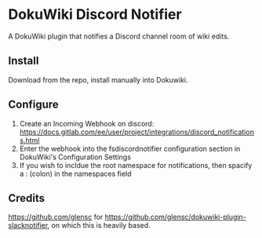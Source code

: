 # DokuWiki Discord Notifier

A DokuWiki plugin that notifies a Discord channel room of wiki edits.

## Install

Download from the repo, install manually into Dokuwiki.

## Configure

1. Create an Incoming Webhook on discord: https://docs.gitlab.com/ee/user/project/integrations/discord_notifications.html
2. Enter the webhook into the fsdiscordnotifier configuration section in DokuWiki's Configuration Settings
3. If you wish to incldue the root namespace for notifications, then spacify a : (colon) in the namespaces field

## Credits
https://github.com/glensc for https://github.com/glensc/dokuwiki-plugin-slacknotifier, on which this is heavily based.
